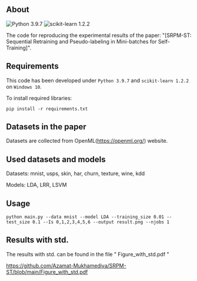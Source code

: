 ## About

![Python 3.9.7](https://img.shields.io/badge/python-3.9.7-green.svg?style=plastic) ![scikit-learn 1.2.2](https://img.shields.io/badge/scikit--learn-1.2.2-green)

The code for reproducing the experimental results of the paper: "[SRPM-ST: Sequential Retraining and Pseudo-labeling in Mini-batches for Self-Training]".

## Requirements

This code has been developed under `Python 3.9.7` and `scikit-learn 1.2.2` on `Windows 10`.

To install required libraries:

```shell
pip install -r requirements.txt
```

## Datasets in the paper

Datasets are collected from OpenML(https://openml.org/) website.

## Used datasets and models

Datasets: mnist, usps, skin, har, churn, texture, wine, kdd

Models: LDA, LRR, LSVM

## Usage

```shell
python main.py --data mnist --model LDA --training_size 0.01 --test_size 0.1 --Is 0,1,2,3,4,5,6 --output result.png --njobs 1
```

## Results with std.

The results with std. can be found in the file " Figure_with_std.pdf "

https://github.com/Azamat-Mukhamediya/SRPM-ST/blob/main/Figure_with_std.pdf
